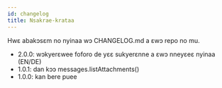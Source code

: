 ```yaml
---
id: changelog
title: Nsakrae-krataa
---
```


Hwɛ abakɔsɛm no nyinaa wɔ CHANGELOG.md a ɛwɔ repo no mu.

- 2.0.0: wɔkyerɛwee foforo de yɛɛ sukyerɛnne a ɛwɔ nneyɛeɛ nyinaa (EN/DE)
- 1.0.1: dan kɔɔ messages.listAttachments()
- 1.0.0: kan bere puee
